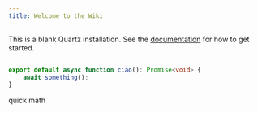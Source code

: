 ```yaml
---
title: Welcome to the Wiki
---
```


This is a blank Quartz installation.
See the [documentation](https://quartz.jzhao.xyz) for how to get started.


```typescript

export default async function ciao(): Promise<void> {
    await something();
}

```

quick math